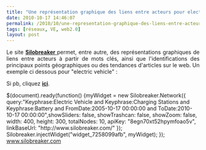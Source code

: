 ```yaml
---
title: "Une représentation graphique des liens entre acteurs pour electric vehicle''"
date: 2010-10-17 14:46:07
permalink: /2010/10/une-representation-graphique-des-liens-entre-acteurs-pour-electric-vehicle.html
tags: [réseaux, VE, web2.0]
layout: post
---
```


<p style="text-align: justify">Le site <strong><a href="http://www.silobreaker.com" target="_self">Silobreaker </a></strong>permet, entre autre, des représentations graphiques de liens entre acteurs à partir de mots clés, ainsi que l'identifications des principaux points géographiques ou des tendances d'articles sur le web. Un exemple ci dessous pour "electric vehicle" :</p> <p style="text-align: justify">Si pb, cliquez <strong><a href="http://www.silobreaker.com/FlashNetwork.aspx?ToDate=2010-10-17 00:00:00&FromDate=2005-10-17 00:00:00&DrillDownItems=11_2162649,11_49974259,11_17583020" target="_blank">ici</a></strong>.</p>  $(document).ready(function() {myWidget = new Silobreaker.Network({ query:"Keyphrase:Electric Vehicle and Keyphrase:Charging Stations and Keyphrase:Battery and FromDate:2005-10-17 00:00:00 and ToDate:2010-10-17 00:00:00",showSliders: false, showTrashcan: false, showZoom: false, width: 400, height: 300, totalNodes: 10, apiKey: "8egn70xt52hpymfoao5v", linkBaseUrl: "http://www.silobreaker.com/" }); Silobreaker.injectWidget("widget_7258099afb", myWidget); }); <div><div id="widget_7258099afb"></div><a class="SB siloLink" href="http://www.silobreaker.com">www.silobreaker.com</a></div>

